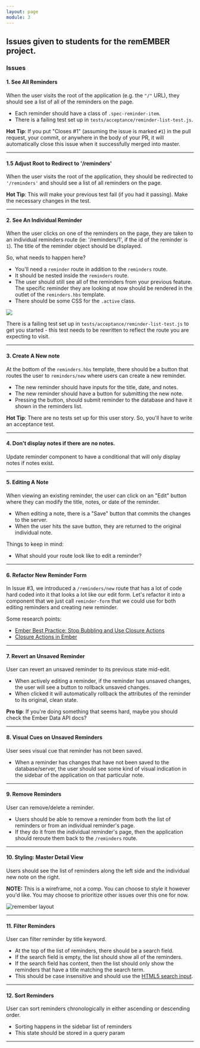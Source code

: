 ```yaml
---
layout: page
module: 3
---
```


## Issues given to students for the remEMBER project.

### Issues

#### 1. See All Reminders

When the user visits the root of the application (e.g. the `"/"` URL), they should see a list of all of the reminders on the page.  

  * Each reminder should have a class of `.spec-reminder-item`.
  * There is a failing test set up in `tests/acceptance/reminder-list-test.js`.

**Hot Tip**: If you put "Closes #1" (assuming the issue is marked `#1`) in the pull request, your commit, or anywhere in the body of your PR, it will automatically close this issue when it successfully merged into master.

____
#### 1.5 Adjust Root to Redirect to '/reminders'

When the user visits the root of the application, they should be redirected to `'/reminders'` and should see a list of all reminders on the page.

**Hot Tip**: This will make your previous test fail (if you had it passing). Make the necessary changes in the test.

____
#### 2. See An Individual Reminder

When the user clicks on one of the reminders on the page, they are taken to an individual reminders route (ie: '/reminders/1', if the id of the reminder is `1`). The title of the reminder object should be displayed.

So, what needs to happen here?  

* You'll need a `reminder` route in addition to the `reminders` route.
* It should be nested inside the `reminders` route.
* The user should still see all of the reminders from your previous feature. The specific reminder they are looking at now should be rendered in the outlet of the `reminders.hbs` template.
* There should be some CSS for the `.active` class.  

![](http://g.recordit.co/bWm36UCXsA.gif)

There is a failing test set up in `tests/acceptance/reminder-list-test.js` to get you started - this test needs to be rewritten to reflect the route you are expecting to visit.

____  

#### 3. Create A New note

At the bottom of the `reminders.hbs` template, there should be a button that routes the user to `reminders/new` where users can create a new reminder.  

* The new reminder should have inputs for the title, date, and notes.
* The new reminder should have a button for submitting the new note.
* Pressing the button, should submit reminder to the database and have it shown in the reminders list.

**Hot Tip**: There are no tests set up for this user story. So, you'll have to write an acceptance test.  

____

#### 4. Don't display notes if there are no notes.  

Update reminder component to have a conditional that will only display notes if notes exist.  

____

#### 5. Editing A Note

When viewing an existing reminder, the user can click on an "Edit" button where they can modify the title, notes, or date of the reminder.

* When editing a note, there is a "Save" button that commits the changes to the server.  
* When the user hits the save button, they are returned to the original individual note.

Things to keep in mind:  
* What should your route look like to edit a reminder?  

____

#### 6. Refactor New Reminder Form  

In Issue #3, we introduced a `/reminders/new` route that has a lot of code hard coded into it that looks a lot like our edit form. Let's refactor it into a component that we just call `reminder-form` that we could use for both editing reminders and creating new reminder.

Some research points:  
* [Ember Best Practice: Stop Bubbling and Use Closure Actions](https://dockyard.com/blog/2015/10/29/ember-best-practice-stop-bubbling-and-use-closure-actions)  
* [Closure Actions in Ember](https://emberway.io/route-closure-actions-in-ember-js-d0a7a37a5d1b#.ko5ueszgy)  

____

#### 7. Revert an Unsaved Reminder

User can revert an unsaved reminder to its previous state mid-edit.  

* When actively editing a reminder, if the reminder has unsaved changes, the user will see a button to rollback unsaved changes.  
* When clicked it will automatically rollback the attributes of the reminder to its original, clean state.  

**Pro tip**: If you're doing something that seems hard, maybe you should check the Ember Data API docs?  

____

#### 8. Visual Cues on Unsaved Reminders

User sees visual cue that reminder has not been saved.

* When a reminder has changes that have not been saved to the database/server, the user should see some kind of visual indication in the sidebar of the application on that particular note.  

____

#### 9. Remove Reminders

User can remove/delete a reminder.

* Users should be able to remove a reminder from both the list of reminders or from an individual reminder's page.
* If they do it from the individual reminder's page, then the application should reroute them back to the `/reminders` route.

____

#### 10. Styling: Master Detail View

Users should see the list of reminders along the left side and the individual new note on the right.

**NOTE:** This is a wireframe, not a comp. You can choose to style it however you'd like. You may choose to prioritize other issues over this one for now.

![remember layout](https://cloud.githubusercontent.com/assets/251000/19357783/547c496e-9130-11e6-9cb2-3c3a71815a5f.jpg)

____

#### 11. Filter Reminders

User can filter reminder by title keyword.  

* At the top of the list of reminders, there should be a search field.
* If the search field is empty, the list should show all of the reminders.
* If the search field has content, then the list should only show the reminders that have a title matching the search term.
* This should be case insensitive and should use the [HTML5 search input](https://css-tricks.com/webkit-html5-search-inputs/).  

____

#### 12. Sort Reminders

User can sort reminders chronologically in either ascending or descending order.

* Sorting happens in the sidebar list of reminders
* This state should be stored in a query param  

____
